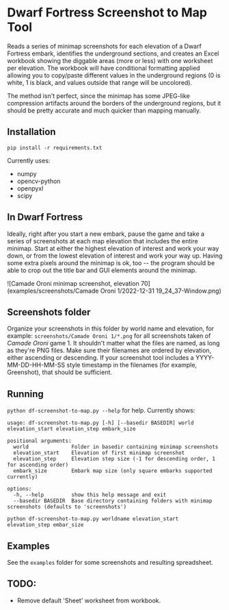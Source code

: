 # Dwarf Fortress Screenshot to Map Tool

Reads a series of minimap screenshots for each elevation of a Dwarf Fortress embark,
identifies the underground sections,
and creates an Excel workbook showing the diggable areas (more or less) with one worksheet per elevation.
The workbook will have conditional formatting applied allowing you to copy/paste different values in the underground regions
(0 is white, 1 is black, and values outside that range will be uncolored).

The method isn't perfect, since the minimap has some JPEG-like compression artifacts around the borders of the underground regions,
but it should be pretty accurate and much quicker than mapping manually.

## Installation

`pip install -r requirements.txt`

Currently uses:

- numpy
- opencv-python
- openpyxl
- scipy

## In Dwarf Fortress

Ideally, right after you start a new embark,
pause the game and take a series of screenshots at each map elevation that includes the entire minimap.
Start at either the highest elevation of interest and work your way down,
or from the lowest elevation of interest and work your way up.
Having some extra pixels around the minimap is ok, too --
the program should be able to crop out the title bar and GUI elements around the minimap.

![Camade Oroni minimap screenshot, elevation 70](examples/screenshots/Camade Oroni 1/2022-12-31 19_24_37-Window.png)

## Screenshots folder

Organize your screenshots in this folder by world name and elevation, for example: `screenshots/Camade Oroni 1/*.png` for all screenshots taken of *Camade Oroni* game 1.
It shouldn't matter what the files are named, as long as they're PNG files.
Make sure their filenames are ordered by elevation, either ascending or descending.
If your screenshot tool includes a YYYY-MM-DD-HH-MM-SS style timestamp in the filenames (for example, Greenshot), that should be sufficient.

## Running

`python df-screenshot-to-map.py --help` for help. Currently shows:

```
usage: df-screenshot-to-map.py [-h] [--basedir BASEDIR] world elevation_start elevation_step embark_size

positional arguments:
  world              Folder in basedir containing minimap screenshots
  elevation_start    Elevation of first minimap screenshot
  elevation_step     Elevation step size (-1 for descending order, 1 for ascending order)
  embark_size        Embark map size (only square embarks supported currently)

options:
  -h, --help         show this help message and exit
  --basedir BASEDIR  Base directory containing folders with minimap screenshots (defaults to 'screenshots')
```

`python df-screenshot-to-map.py worldname elevation_start elevation_step embar_size`

## Examples

See the `examples` folder for some screenshots and resulting spreadsheet.

## TODO:

- Remove default 'Sheet' worksheet from workbook.